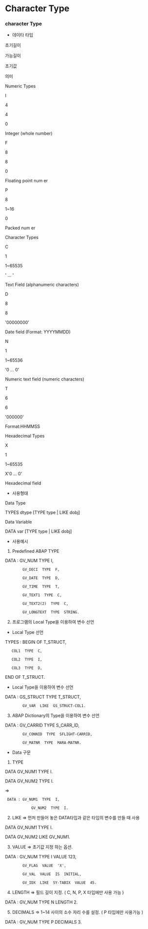 # Character Type

### character Type

- 데이타 타입 

 

초기길이

가능길이

초기값

의미

 Numeric Types 

I

4

4

0

 Integer (whole number)

F

8

8

0

 Floating point num er

P

8

1~16

0

 Packed num er

 Character Types

C

1

1~65535

' ... '

 Text Field (alphanumeric characters)

D

8

8

'00000000'

 Date field (Format: YYYYMMDD)

N

1

1~65536

'0 ... 0'

 Numeric text field (numeric characters)

T

6

6

'000000'

 Format:HHMMSS

 Hexadecimal Types

X

1

1~65535

X'0 ... 0'

 Hexadecimal field

 

 

- 사용형태

 Data Type

 TYPES dtype [TYPE type | LIKE dobj]

 Data Variable

 DATA var [TYPE type | LIKE dobj] 

 

- 사용예시

1. Predefined ABAP TYPE

  DATA : GV_NUM  TYPE  I,

            GV_DECI  TYPE  F,

            GV_DATE  TYPE  D,

            GV_TIME  TYPE  T,

            GV_TEXT1  TYPE  C,

            GV_TEXT2(2)  TYPE  C,

            GV_LONGTEXT  TYPE  STRING.

 

2. 프로그램의 Local Type을 이용하여 변수 선언 

* Local Type 선언

 TYPES : BEGIN  OF  T_STRUCT,

       COL1  TYPE  C,

       COL2  TYPE  I,

       COL3  TYPE  D,

  END  OF  T_STRUCT.

 

* Local Type을 이용하여 변수 선언

 DATA : GS_STRUCT  TYPE  T_STRUCT,

            GV_VAR  LIKE  GS_STRUCT-COL1.      

 

3. ABAP Dictionary의 Type을 이용하여 변수 선언

 DATA : GV_CARRID  TYPE  S_CARR_ID,

            GV_CONNID  TYPE  SFLIGHT-CARRID,

            GV_MATNR  TYPE  MARA-MATNR.

 

- Data 구문

1. TYPE

 DATA  GV_NUM1  TYPE  I.

 DATA  GV_NUM2  TYPE  I.

=>

     DATA : GV_NUM1  TYPE  I,

                GV_NUM2  TYPE  I.

 

2. LIKE => 먼저 만들어 놓은 DATA타입과 같은 타입의 변수를 만들 때 사용 

 DATA  GV_NUM1  TYPE  I.

 DATA  GV_NUM2  LIKE  GV_NUM1. 

 

3. VALUE => 초기값 지정 하는 옵션. 

 DATA : GV_NUM  TYPE  I  VALUE  123,

            GV_FLAG  VALUE  'X',

            GV_VAL  VALUE  IS  INITIAL,

            GV_IDX  LIKE  SY-TABIX  VALUE  45.

 

4. LENGTH => 필드 길이 지정. ( C, N, P, X 타입에만 사용 가능 ) 

 DATA : GV_NUM  TYPE  N  LENGTH  2.

 

5. DECIMALS => 1~14 사이의 소수 자리 수를 설정. ( P 타입에만 사용가능 ) 

 DATA : GV_NUM  TYPE  P  DECIMALS  3.
